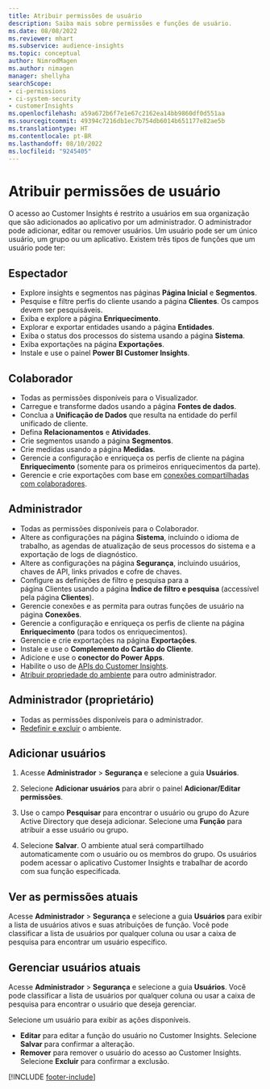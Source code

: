 ```yaml
---
title: Atribuir permissões de usuário
description: Saiba mais sobre permissões e funções de usuário.
ms.date: 08/08/2022
ms.reviewer: mhart
ms.subservice: audience-insights
ms.topic: conceptual
author: NimrodMagen
ms.author: nimagen
manager: shellyha
searchScope:
- ci-permissions
- ci-system-security
- customerInsights
ms.openlocfilehash: a59a672b6f7e1e67c2162ea14bb9860df0d551aa
ms.sourcegitcommit: 49394c7216db1ec7b754db6014b651177e82ae5b
ms.translationtype: HT
ms.contentlocale: pt-BR
ms.lasthandoff: 08/10/2022
ms.locfileid: "9245405"
---
```

# <a name="assign-user-permissions"></a>Atribuir permissões de usuário

O acesso ao Customer Insights é restrito a usuários em sua organização que são adicionados ao aplicativo por um administrador. O administrador pode adicionar, editar ou remover usuários. Um usuário pode ser um único usuário, um grupo ou um aplicativo. Existem três tipos de funções que um usuário pode ter:

## <a name="viewer"></a>Espectador

- Explore insights e segmentos nas páginas **Página Inicial** e **Segmentos**.
- Pesquise e filtre perfis do cliente usando a página **Clientes**. Os campos devem ser pesquisáveis.
- Exiba e explore a página **Enriquecimento**.
- Explorar e exportar entidades usando a página **Entidades**.
- Exiba o status dos processos do sistema usando a página **Sistema**.
- Exiba exportações na página **Exportações**.
- Instale e use o painel **Power BI Customer Insights**.

## <a name="contributor"></a>Colaborador

- Todas as permissões disponíveis para o Visualizador.
- Carregue e transforme dados usando a página **Fontes de dados**.
- Conclua a **Unificação de Dados** que resulta na entidade do perfil unificado de cliente.
- Defina **Relacionamentos** e **Atividades**.
- Crie segmentos usando a página **Segmentos**.
- Crie medidas usando a página **Medidas**.
- Gerencie a configuração e enriqueça os perfis de cliente na página **Enriquecimento** (somente para os primeiros enriquecimentos da parte).
- Gerencie e crie exportações com base em [conexões compartilhadas com colaboradores](connections.md#allow-contributors-to-use-a-connection-for-exports).

## <a name="admin"></a>Administrador

- Todas as permissões disponíveis para o Colaborador.
- Altere as configurações na página **Sistema**, incluindo o idioma de trabalho, as agendas de atualização de seus processos do sistema e a exportação de logs de diagnóstico.
- Altere as configurações na página **Segurança**, incluindo usuários, chaves de API, links privados e cofre de chaves.
- Configure as definições de filtro e pesquisa para a página Clientes usando a página **Índice de filtro e pesquisa** (accessível pela página **Clientes**).
- Gerencie conexões e as permita para outras funções de usuário na página **Conexões**.
- Gerencie a configuração e enriqueça os perfis de cliente na página **Enriquecimento** (para todos os enriquecimentos).
- Gerencie e crie exportações na página **Exportações**.
- Instale e use o **Complemento do Cartão do Cliente**.
- Adicione e use o **conector do Power Apps**.
- Habilite o uso de [APIs do Customer Insights](apis.md).
- [Atribuir propriedade do ambiente](manage-environments.md#change-the-owner-of-an-environment) para outro administrador.

## <a name="admin-owner"></a>Administrador (proprietário)

- Todas as permissões disponíveis para o administrador.
- [Redefinir e excluir](manage-environments.md#reset-an-existing-environment-preview) o ambiente.

## <a name="add-users"></a>Adicionar usuários

1. Acesse **Administrador** > **Segurança** e selecione a guia **Usuários**.

1. Selecione **Adicionar usuários** para abrir o painel **Adicionar/Editar permissões**.

1. Use o campo **Pesquisar** para encontrar o usuário ou grupo do Azure Active Directory que deseja adicionar. Selecione uma **Função** para atribuir a esse usuário ou grupo.

1. Selecione **Salvar**. O ambiente atual será compartilhado automaticamente com o usuário ou os membros do grupo. Os usuários podem acessar o aplicativo Customer Insights e trabalhar de acordo com sua função especificada.

## <a name="view-current-permissions"></a>Ver as permissões atuais

Acesse **Administrador** > **Segurança** e selecione a guia **Usuários** para exibir a lista de usuários ativos e suas atribuições de função. Você pode classificar a lista de usuários por qualquer coluna ou usar a caixa de pesquisa para encontrar um usuário específico.

## <a name="manage-current-users"></a>Gerenciar usuários atuais

Acesse **Administrador** > **Segurança** e selecione a guia **Usuários**. Você pode classificar a lista de usuários por qualquer coluna ou usar a caixa de pesquisa para encontrar o usuário que deseja gerenciar.

Selecione um usuário para exibir as ações disponíveis.

- **Editar** para editar a função do usuário no Customer Insights. Selecione **Salvar** para confirmar a alteração.
- **Remover** para remover o usuário do acesso ao Customer Insights. Selecione **Excluir** para confirmar a exclusão.

[!INCLUDE [footer-include](includes/footer-banner.md)]
